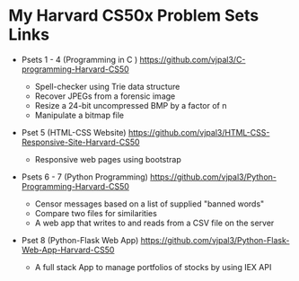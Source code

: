 # My Harvard CS50x Problem Sets Links 
- Psets 1 - 4 (Programming in C ) https://github.com/vjpal3/C-programming-Harvard-CS50
  * Spell-checker using Trie data structure
  * Recover JPEGs from a forensic image
  * Resize a 24-bit uncompressed BMP by a factor of n
  * Manipulate a bitmap file
  
- Pset 5 (HTML-CSS Website) https://github.com/vjpal3/HTML-CSS-Responsive-Site-Harvard-CS50
  * Responsive web pages using bootstrap
  
- Psets 6 - 7 (Python Programming) https://github.com/vjpal3/Python-Programming-Harvard-CS50
  * Censor messages based on a list of supplied "banned words"
  * Compare two files for similarities
  * A web app that writes to and reads from a CSV file on the server
 
- Pset 8 (Python-Flask Web App) https://github.com/vjpal3/Python-Flask-Web-App-Harvard-CS50
  * A full stack App to manage portfolios of stocks by using IEX API 

